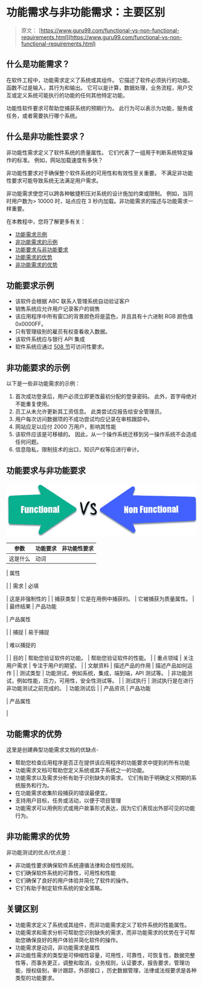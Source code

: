 # 功能需求与非功能需求：主要区别

> 原文： [https://www.guru99.com/functional-vs-non-functional-requirements.html](https://www.guru99.com/functional-vs-non-functional-requirements.html)

## 什么是功能需求？

在软件工程中，功能需求定义了系统或其组件。 它描述了软件必须执行的功能。 函数不过是输入，其行为和输出。 它可以是计算，数据处理，业务流程，用户交互或定义系统可能执行的功能的任何其他特定功能。

功能性软件要求可帮助您捕获系统的预期行为。 此行为可以表示为功能，服务或任务，或者需要执行哪个系统。

## 什么是非功能性要求？

非功能性需求定义了软件系统的质量属性。 它们代表了一组用于判断系统特定操作的标准。 例如，网站加载速度有多快？

非功能性要求对于确保整个软件系统的可用性和有效性至关重要。 不满足非功能性要求可能导致系统无法满足用户需求。

非功能需求使您可以跨各种敏捷积压对系统的设计施加约束或限制。 例如，当同时用户数为> 10000 时，站点应在 3 秒内加载。非功能需求的描述与功能需求一样重要。

在本教程中，您将了解更多有关：

*   [功能需求示例](#3)
*   [非功能需求的示例](#4)
*   [功能要求与非功能要求](#5)
*   [功能需求的优势](#6)
*   [非功能需求的优势](#7)

## 功能要求示例

*   该软件会根据 ABC 联系人管理系统自动验证客户
*   销售系统应允许用户记录客户的销售
*   该应用程序中所有窗口的背景颜色将是蓝色，并且具有十六进制 RGB 颜色值 0x0000FF。
*   只有管​​理级别的雇员有权查看收入数据。
*   该软件系统应与银行 API 集成
*   软件系统应通过 [508 节](https://www.section508.gov/)可访问性要求。

## 非功能要求的示例

以下是一些非功能需求的示例：

1.  首次成功登录后，用户必须立即更改最初分配的登录密码。 此外，首字母绝对不能重复使用。
2.  员工从未允许更新其工资信息。 此类尝试应报告给安全管理员。
3.  用户每次访问数据项的不成功尝试均应记录在审核跟踪中。
4.  网站应足以应付 2000 万用户，影响其性能
5.  该软件应该是可移植的。 因此，从一个操作系统迁移到另一操作系统不会造成任何问题。
6.  信息隐私，限制技术的出口，知识产权等应进行审计。

## 功能要求与非功能要求

![](img/34f90a43f401752decf50a8d52d0edb4.png)

| **参数** | **功能要求** | **非功能性要求** |
| --- | --- | --- |
| 这是什么 | 动词

 | 属性

 |
| 需求 | 必填

 | 这是非强制性的 |
| 捕获类型 | 它是在用例中捕获的。 | 它被捕获为质量属性。 |
| 最终结果 | 产品功能

 | 产品属性

 |
| 捕捉 | 易于捕捉

 | 难以捕捉的

 |
| 目的 | 帮助您验证软件的功能。 | 帮助您验证软件的性能。 |
| 重点领域 | 关注用户需求 | 专注于用户的期望。 |
| 文献资料 | 描述产品的作用 | 描述产品如何运作 |
| 测试类型 | 功能测试，例如系统，集成，端到端，API 测试等。 | 非功能测试，例如性能，压力，可用性，安全性测试等。 |
| 测试执行 | 测试执行是在进行非功能测试之前完成的。 | 功能测试后 |
| 产品资讯 | 产品功能

 | 产品属性

 |

## 功能需求的优势

这里是创建典型功能需求文档的优缺点-

*   帮助您检查应用程序是否正在提供该应用程序的功能要求中提到的所有功能
*   功能需求文档可帮助您定义系统或其子系统之一的功能。
*   功能需求以及需求分析有助于识别缺失的需求。 它们有助于明确定义预期的系统服务和行为。
*   在功能需求收集阶段捕获的错误最便宜。
*   支持用户目标，任务或活动，以便于项目管理
*   功能需求可以用例形式或用户故事形式表达，因为它们表现出外部可见的功能行为。

## 非功能需求的优势

非功能测试的优点/优点是：

*   非功能性要求确保软件系统遵循法律和合规性规则。
*   它们确保软件系统的可靠性，可用性和性能
*   它们确保了良好的用户体验并简化了软件的操作。
*   它们有助于制定软件系统的安全策略。

## 关键区别

*   功能需求定义了系统或其组件，而非功能需求定义了软件系统的性能属性。
*   功能需求和需求分析可帮助您识别缺失的需求，而非功能需求的优势在于可帮助您确保良好的用户体验并简化软件的操作。
*   功能需求是动词，非功能需求是属性
*   非功能性需求的类型是可伸缩性容量，可用性，可靠性，可恢复性，数据完整性等，而事务更正，调整和取消，业务规则，认证要求，报告要求，管理功能，授权级别，审计跟踪，外部接口 ，历史数据管理，法律或法规要求是各种类型的功能要求。